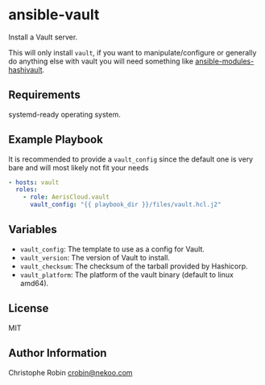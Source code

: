 ansible-vault
=============

Install a Vault server.

This will only install `vault`, if you want to manipulate/configure or generally do anything else
with vault you will need something like [ansible-modules-hashivault](https://pypi.python.org/pypi/ansible-modules-hashivault).

Requirements
------------

systemd-ready operating system.

Example Playbook
----------------

It is recommended to provide a `vault_config` since the default one is very bare
and will most likely not fit your needs

```yaml
- hosts: vault
  roles:
    - role: AerisCloud.vault
      vault_config: "{{ playbook_dir }}/files/vault.hcl.j2"
```

Variables
---------

* `vault_config`: The template to use as a config for Vault.
* `vault_version`: The version of Vault to install.
* `vault_checksum`: The checksum of the tarball provided by Hashicorp.
* `vault_platform`: The platform of the vault binary (default to linux amd64).

License
-------

MIT

Author Information
------------------

Christophe Robin <crobin@nekoo.com>